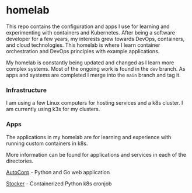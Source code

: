# homelab

This repo contains the configuration and apps I use for learning and experimenting with containers and Kubernetes. 
After being a software developer for a few years, my interests grew towards DevOps, containers, and cloud technologies. 
This homelab is where I learn container orchestration and DevOps principles with example applications.

My homelab is constantly being updated and changed as I learn more complex systems. Most of the ongoing work is found in
the `dev` branch. As apps and systems are completed I merge into the `main` branch and tag it.

### Infrastructure
I am using a few Linux computers for hosting services and a k8s cluster. I am currently using k3s for my clusters.

### Apps
The applications in my homelab are for learning and experience with running custom containers in k8s.

More information can be found for applications and services in each of the directories.

[AutoCorp](https://github.com/mikebarkas/homelab/tree/main/apps/autocorp) - Python and Go web application

[Stocker](https://github.com/mikebarkas/homelab/tree/main/apps/stocker) - Containerized Python k8s cronjob
